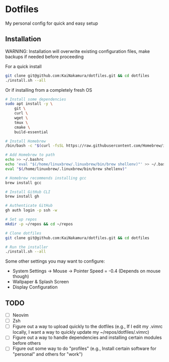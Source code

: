 # Dotfiles

My personal config for quick and easy setup

## Installation

WARNING: Installation will overwrite existing configuration files, make backups if needed before proceeding

For a quick install

```bash
git clone git@github.com:KaiNakamura/dotfiles.git && cd dotfiles
./install.sh --all
```

Or if installing from a completely fresh OS

```bash
# Install some dependencies
sudo apt install -y \
    git \
    curl \
    wget \
    tmux \
    cmake \
    build-essential

# Install Homebrew
/bin/bash -c "$(curl -fsSL https://raw.githubusercontent.com/Homebrew/install/HEAD/install.sh)"

# Add Homebrew to path
echo >> ~/.bashrc
echo 'eval "$(/home/linuxbrew/.linuxbrew/bin/brew shellenv)"' >> ~/.bashrc
eval "$(/home/linuxbrew/.linuxbrew/bin/brew shellenv)"

# Homebrew recommends installing gcc
brew install gcc

# Install GitHub CLI
brew install gh

# Authenticate GitHub
gh auth login -p ssh -w

# Set up repos
mkdir -p ~/repos && cd ~/repos

# Clone dotfiles
git clone git@github.com:KaiNakamura/dotfiles.git && cd dotfiles

# Run the installer
./install.sh --all
```

Some other settings you may want to configure:

- System Settings -> Mouse -> Pointer Speed = -0.4 (Depends on mouse though)
- Wallpaper & Splash Screen
- Display Configuration

## TODO

- [ ] Neovim
- [ ] Zsh
- [ ] Figure out a way to upload quickly to the dotfiles (e.g., If I edit my .vimrc locally, I want a way to quickly update my ~/repos/dotfiles/.vimrc)
- [ ] Figure out a way to handle dependencies and installing certain modules before others
- [ ] Figure out some way to do "profiles" (e.g., Install certain software for "personal" and others for "work")
